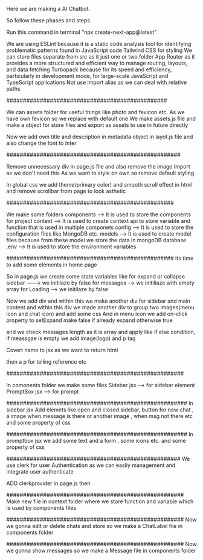 Here we are making a AI Chatbot.

So follow these phases and steps


Run this command in terminal "npx create-next-app@latest"

We are using 
ESLint because it is a static code analysis tool for identifying problematic patterns found in JavaScript code
Tailwind CSS for styling
We can store files separate from src as it just one or two folder
App Router as it provides a more structured and efficient way to manage routing, layouts, and data fetching
Turbopack because for its speed and efficiency, particularly in development mode, for large-scale JavaScript and TypeScript applications
Not use import alias as we can deal with relative paths

################################################

We can assets folder for useful things like photo and fevicon etc.
As we have own fevicon so we replace with default one
We make assets.js file and make a object for store files and export as assets to use in future directly

Now we add own title and description in metadata object in layot.js file and also change the font to Inter

####################################################

Remove unnecessary div in page.js file and also remove the image Import as we don't need this
As we want to style on own so remove default styling

In global css we add theme(primary color) and smooth scroll effect in html and remove scrollbar from page to look asthetic

##################################################

We make some folders
components --> It is used to store the components for project
context --> It is used to create context api to store variable and function that is used in multiple componets 
config --> It is used to store the configuration files like MongoDB etc.
models --> It is used to create model files because from these model we store the data in mongoDB database 
.env -->   It is used to store the environment variables

##################################################
Its time to add some elements in home page

So in page.js
we create some state variables like
for expand or collapse sidebar ---> we initilaze by false
for messages --> we initiliaze with empty array
for Loading --> we initilaze by false

Now we add div and within this
we make another div for sidebar and main content and within this div we made another div to group two images(menu icon and chat icon) and add some css
And in menu icon we add on-click property to setExpand make false if already expand otherwise true

and we check messages length as it is array and apply like if else condition,  if meassgae is empty we add image(logo) and p tag

Covert name to jsx as we want to return html

then a p for telling reference etc 

#####################################################

In comonents folder
we make some files
Sidebar jsx --> for sidebar element 
PromptBox jsx --> for prompt


######################################################
In sidebar jsx
Add elemets like open and closed sidebar, button for new chat  , a image when message is there or another image , when msg not there etc
and some property of css


######################################################
In promptbox jsx
we add some text and a form , some icons etc.
and some property of css

####################################################
We use clerk for user Authentication as we can easliy management and integrate user authenticate

ADD clerkprovider in page.js then 

#####################################################
Make new file in context folder where we store function and variable which is used by components files


#####################################################
Now we gonna edit or delete chats and store so we make a ChatLabel file in components folder 


#####################################################
Now we gonna show messages so we make a Message file in components folder 